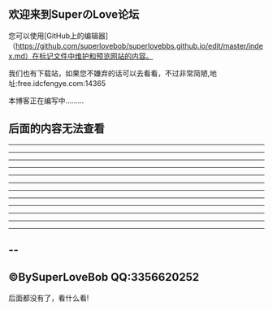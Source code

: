 ## 欢迎来到SuperのLove论坛

您可以使用[GitHub上的编辑器]（https://github.com/superlovebob/superlovebbs.github.io/edit/master/index.md）在标记文件中维护和预览网站的内容。

我们也有下载站，如果您不嫌弃的话可以去看看，不过非常简陋,地址:free.idcfengye.com:14365

本博客正在编写中.........

后面的内容无法查看
---------------------------------------------------------------------------------------------------------------------------------------------------------------------------------------------------------------------------------------------------------------------------------
-----------------------------------------------------------------------------------------------------------------------------------
---------------------------------------------------------------------------------------------------------------------------
----------------------------------------------------------------------------------------------------------------
--------------------------------------------------------------------------------------------------
--------------------------------------------------------------------------------------
--------------------------------------------------------------------
-----------------------------------------------------
-----------------------------------------------
----------------------------------
----------------
-----
---
--
-
©BySuperLoveBob QQ:3356620252
------------------------------------------------------------------------------------------------------------------------------------------
后面都没有了，看什么看!
